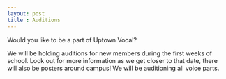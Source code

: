 ```yaml
---
layout: post
title : Auditions
---
```


Would you like to be a part of Uptown Vocal?

We will be holding auditions for new members during the first weeks of school. Look out for more information as we get closer to that date, there will also be posters around campus! We will be auditioning all voice parts.